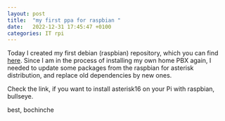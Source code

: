 ```yaml
---
layout: post
title:  "my first ppa for raspbian "
date:   2022-12-31 17:45:47 +0100
categories: IT rpi 
---
```

Today I created my first debian (raspbian) repository, which you can find [here](https://github.com/bochinche/ppa). 
Since I am in the process of installing my own home PBX again, I needed to update some packages from the raspbian for asterisk distribution, and replace old dependencies by new ones. 

Check the link, if you want to install asterisk16 on your Pi with raspbian, bullseye. 

best, bochinche

